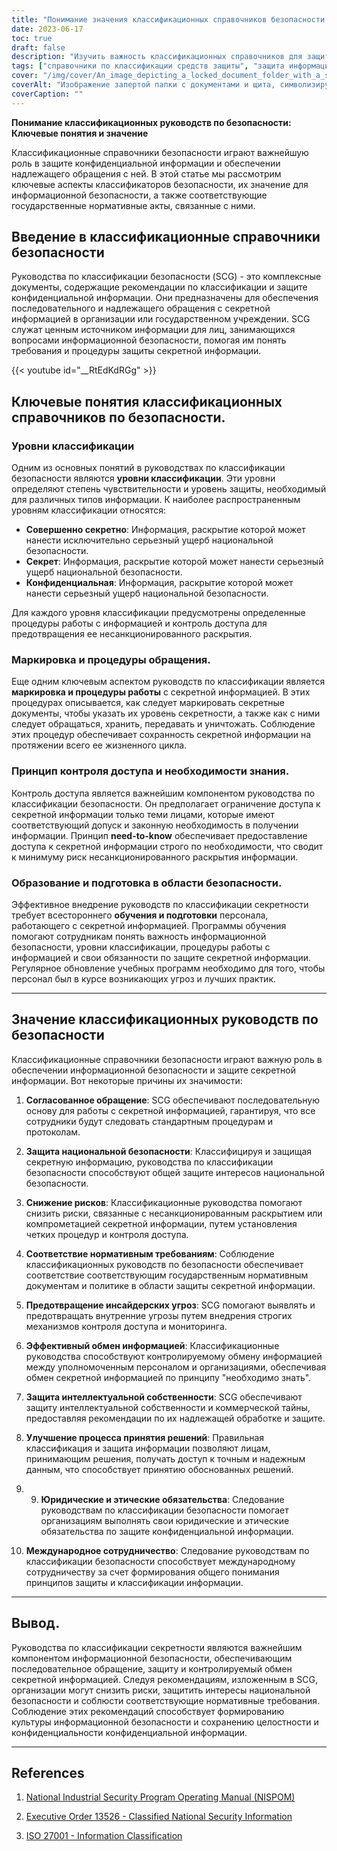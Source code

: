 ```yaml
---
title: "Понимание значения классификационных справочников безопасности в защите информации"
date: 2023-06-17
toc: true
draft: false
description: "Изучить важность классификационных справочников для защиты секретной информации и обеспечения соответствия нормативным требованиям."
tags: ["справочники по классификации средств защиты", "защита информации", "секретная информация", "постановления правительства", "снижение рисков", "контроль доступа", "информационная безопасность", "процедуры маркировки", "процедуры обработки", "национальная безопасность", "соответствие", "внутренние угрозы", "обмен информацией", "интеллектуальная собственность", "принятие решений", "юридические обязательства", "этические обязательства", "международное сотрудничество", "ISO 27001", "НИСПОМ", "Исполнительный приказ 13526", "классификация информации", "защита информации", "обработка информации", "контролируемое совместное использование", "конфиденциальность информации", "целостность информации", "культура информационной безопасности", "рекомендации по информационной безопасности", "методы обеспечения информационной безопасности", "информированность в области информационной безопасности"]
cover: "/img/cover/An_image_depicting_a_locked_document_folder_with_a_shield.png"
coverAlt: "Изображение запертой папки с документами и щита, символизирующего защиту секретной информации."
coverCaption: ""
---
```


**Понимание классификационных руководств по безопасности: Ключевые понятия и значение**

Классификационные справочники безопасности играют важнейшую роль в защите конфиденциальной информации и обеспечении надлежащего обращения с ней. В этой статье мы рассмотрим ключевые аспекты классификаторов безопасности, их значение для информационной безопасности, а также соответствующие государственные нормативные акты, связанные с ними.

## **Введение в классификационные справочники безопасности**

Руководства по классификации безопасности (SCG) - это комплексные документы, содержащие рекомендации по классификации и защите конфиденциальной информации. Они предназначены для обеспечения последовательного и надлежащего обращения с секретной информацией в организации или государственном учреждении. SCG служат ценным источником информации для лиц, занимающихся вопросами информационной безопасности, помогая им понять требования и процедуры защиты секретной информации.

{{< youtube id="__RtEdKdRGg" >}}

## **Ключевые понятия классификационных справочников по безопасности**.

### **Уровни классификации**

Одним из основных понятий в руководствах по классификации безопасности являются **уровни классификации**. Эти уровни определяют степень чувствительности и уровень защиты, необходимый для различных типов информации. К наиболее распространенным уровням классификации относятся:

- **Совершенно секретно**: Информация, раскрытие которой может нанести исключительно серьезный ущерб национальной безопасности.
- **Секрет**: Информация, раскрытие которой может нанести серьезный ущерб национальной безопасности.
- **Конфиденциальная**: Информация, раскрытие которой может нанести серьезный ущерб национальной безопасности.

Для каждого уровня классификации предусмотрены определенные процедуры работы с информацией и контроль доступа для предотвращения ее несанкционированного раскрытия.

### **Маркировка и процедуры обращения**.

Еще одним ключевым аспектом руководств по классификации является **маркировка и процедуры работы** с секретной информацией. В этих процедурах описывается, как следует маркировать секретные документы, чтобы указать их уровень секретности, а также как с ними следует обращаться, хранить, передавать и уничтожать. Соблюдение этих процедур обеспечивает сохранность секретной информации на протяжении всего ее жизненного цикла.

### **Принцип контроля доступа и необходимости знания**.

Контроль доступа является важнейшим компонентом руководства по классификации безопасности. Он предполагает ограничение доступа к секретной информации только теми лицами, которые имеют соответствующий допуск и законную необходимость в получении информации. Принцип **need-to-know** обеспечивает предоставление доступа к секретной информации строго по необходимости, что сводит к минимуму риск несанкционированного раскрытия информации.

### **Образование и подготовка в области безопасности**.

Эффективное внедрение руководств по классификации секретности требует всестороннего **обучения и подготовки** персонала, работающего с секретной информацией. Программы обучения помогают сотрудникам понять важность информационной безопасности, уровни классификации, процедуры работы с информацией и свои обязанности по защите секретной информации. Регулярное обновление учебных программ необходимо для того, чтобы персонал был в курсе возникающих угроз и лучших практик.

______

## **Значение классификационных руководств по безопасности**

Классификационные справочники безопасности играют важную роль в обеспечении информационной безопасности и защите секретной информации. Вот некоторые причины их значимости:

1. **Согласованное обращение**: SCG обеспечивают последовательную основу для работы с секретной информацией, гарантируя, что все сотрудники будут следовать стандартным процедурам и протоколам.

2. **Защита национальной безопасности**: Классифицируя и защищая секретную информацию, руководства по классификации безопасности способствуют общей защите интересов национальной безопасности.

3. **Снижение рисков**: Классификационные руководства помогают снизить риски, связанные с несанкционированным раскрытием или компрометацией секретной информации, путем установления четких процедур и контроля доступа.

4. **Соответствие нормативным требованиям**: Соблюдение классификационных руководств по безопасности обеспечивает соответствие соответствующим государственным нормативным документам и политике в области защиты секретной информации.

5. **Предотвращение инсайдерских угроз**: SCG помогают выявлять и предотвращать внутренние угрозы путем внедрения строгих механизмов контроля доступа и мониторинга.

6. **Эффективный обмен информацией**: Классификационные руководства способствуют контролируемому обмену информацией между уполномоченным персоналом и организациями, обеспечивая обмен секретной информацией по принципу "необходимо знать".

7. **Защита интеллектуальной собственности**: SCG обеспечивают защиту интеллектуальной собственности и коммерческой тайны, предоставляя рекомендации по их надлежащей обработке и защите.

8. **Улучшение процесса принятия решений**: Правильная классификация и защита информации позволяют лицам, принимающим решения, получать доступ к точным и надежным данным, что способствует принятию обоснованных решений.

9. 9. **Юридические и этические обязательства**: Следование руководствам по классификации безопасности помогает организациям выполнять свои юридические и этические обязательства по защите конфиденциальной информации.

10. **Международное сотрудничество**: Следование руководствам по классификации безопасности способствует международному сотрудничеству за счет формирования общего понимания принципов защиты и классификации информации.

______

## **Вывод**.

Руководства по классификации секретности являются важнейшим компонентом информационной безопасности, обеспечивающим последовательное обращение, защиту и контролируемый обмен секретной информацией. Следуя рекомендациям, изложенным в SCG, организации могут снизить риски, защитить интересы национальной безопасности и соблюсти соответствующие нормативные требования. Соблюдение этих рекомендаций способствует формированию культуры информационной безопасности и сохранению целостности и конфиденциальности конфиденциальной информации.

______

## **References**

1. [National Industrial Security Program Operating Manual (NISPOM)](https://www.federalregister.gov/documents/2020/12/21/2020-27698/national-industrial-security-program-operating-manual-nispom)

2. [Executive Order 13526 - Classified National Security Information](https://www.archives.gov/isoo/policy-documents/cnsi-eo.html)

3. [ISO 27001 - Information Classification](https://www.iso.org/isoiec-27001-information-security.html)
